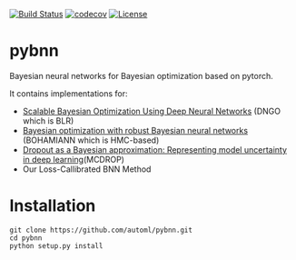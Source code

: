 [![Build Status](https://travis-ci.org/automl/pybnn.svg?branch=master)](https://travis-ci.org/automl/pybnn)
[![codecov](https://codecov.io/gh/automl/pybnn/branch/master/graph/badge.svg)](https://codecov.io/gh/automl/pybnn)
[![License](https://img.shields.io/badge/License-BSD%203--Clause-blue.svg)](https://github.com/automl/pybnn/blob/master/LICENSE)

# pybnn
Bayesian neural networks for Bayesian optimization based on pytorch.

 It contains implementations for:
 - [Scalable Bayesian Optimization Using Deep Neural Networks](https://arxiv.org/pdf/1502.05700.pdf) (DNGO which is BLR)
 - [Bayesian optimization with robust Bayesian neural networks](https://ml.informatik.uni-freiburg.de/papers/16-NIPS-BOHamiANN.pdf) (BOHAMIANN which is HMC-based)
 - [Dropout as a Bayesian approximation: Representing model uncertainty in deep learning](http://proceedings.mlr.press/v48/gal16.pdf)(MCDROP)
 - Our Loss-Callibrated BNN Method


# Installation

    git clone https://github.com/automl/pybnn.git
    cd pybnn
    python setup.py install

